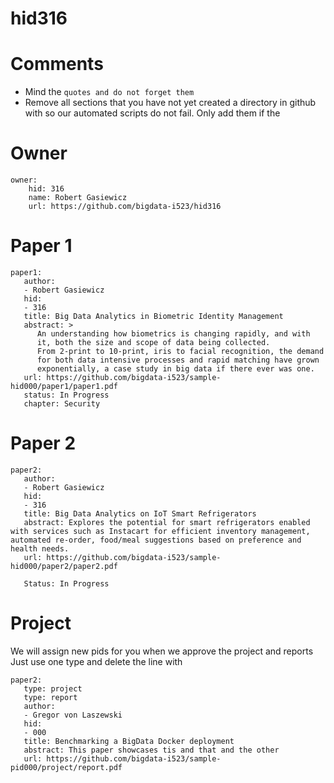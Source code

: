 # hid316
# Comments

* Mind the ```quotes and do not forget them```
* Remove all sections that you have not yet created a directory in github with so our automated scripts do not fail. Only add them if the 

# Owner

```
owner:
    hid: 316
    name: Robert Gasiewicz
    url: https://github.com/bigdata-i523/hid316
```

# Paper 1

```
paper1:
   author: 
   - Robert Gasiewicz
   hid:
   - 316
   title: Big Data Analytics in Biometric Identity Management
   abstract: >
      An understanding how biometrics is changing rapidly, and with
      it, both the size and scope of data being collected.
      From 2-print to 10-print, iris to facial recognition, the demand
      for both data intensive processes and rapid matching have grown
      exponentially, a case study in big data if there ever was one. 
   url: https://github.com/bigdata-i523/sample-hid000/paper1/paper1.pdf
   status: In Progress
   chapter: Security 
```
   
# Paper 2

```
paper2:
   author: 
   - Robert Gasiewicz
   hid:
   - 316
   title: Big Data Analytics on IoT Smart Refrigerators
   abstract: Explores the potential for smart refrigerators enabled with services such as Instacart for efficient inventory management, automated re-order, food/meal suggestions based on preference and health needs.
   url: https://github.com/bigdata-i523/sample-hid000/paper2/paper2.pdf   
   
   Status: In Progress
```

# Project 

We will assign new pids for you when we approve the project and reports   
Just use one type and delete the line with 

```
paper2:
   type: project
   type: report
   author: 
   - Gregor von Laszewski
   hid:
   - 000
   title: Benchmarking a BigData Docker deployment
   abstract: This paper showcases tis and that and the other 
   url: https://github.com/bigdata-i523/sample-pid000/project/report.pdf
```
   
